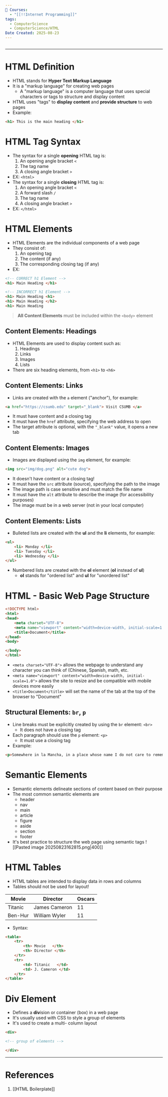 ```yaml
---
📕 Courses:
  - "[[!!Internet Programming]]"
tags:
  - ComputerScience
  - ComputerScience/HTML
Date Created: 2025-08-23
---
```

```table-of-contents
```
---
# HTML Definition
- HTML stands for **Hyper Text Markup Language**
- It is a "markup language" for creating web pages
	- A "markup language" is a computer language that uses special characters or tags to structure and display content
- HTML uses "tags" to **display content** and **provide structure** to web pages
- Example:
```html
<h1> This is the main heading </h1>
```

# HTML Tag Syntax
- The syntax for a single **opening** HTML tag is:
	1. An opening angle bracket `<`
	2. The tag name
	3. A closing angle bracket `>`
- EX: `<html>`
- The syntax for a single **closing** HTML tag is:
	1. An opening angle bracket `<`
	2. A forward slash `/`
	3. The tag name
	4. A closing angle bracket `>`
- EX: `</html>`

# HTML Elements
- HTML Elements are the individual components of a web page
- They consist of:
	1. An opening tag
	2. The content (if any)
	3. The corresponding closing tag (if any)
- EX:
```html
<!-- CORRECT h1 Element -->
<h1> Main Heading </h1>

<!-- INCORRECT h1 Element -->
<h1> Main Heading <h1>
<h1> Main Heading </h2>
<h1> Main Heading
```

> **All Content Elements** must be included within the `<body>` element
## Content Elements: Headings 
- HTML Elements are used to display content such as:
	1. Headings
	2. Links
	3. Images
	4. Lists
- There are six heading elements, from `<h1>` to `<h6>`
## Content Elements: Links
- Links are created with the `a` element ("anchor"), for example:
```html
<a href="https://csumb.edu" target="_blank"> Visit CSUMB </a>
```
- It must have content and a closing tag
- It must have the `href` attribute, specifying the web address to open
- The target attribute is optional, with the `"_blank"` value, it opens a new tab
## Content Elements: Images
- Images are displayed using the `img` element, for example:
```html
<img src="img/dog.png" alt="cute dog">
```
- It doesn't have content or a closing tag!
- It must have the `src` attribute (source), specifying the path to the image
- The image path is case sensitive and must match the file name
- It must have the `alt` attribute to describe the image (for accessibility purposes)
- The image must be in a web server (not in your local computer)
## Content Elements: Lists
- Bulleted lists are created with the **ul** and the **li** elements, for example:
```html
<ul>
	<li> Monday </li>
	<li> Tuesday </li>
	<li> Wednesday </li>
</ul>
```
- Numbered lists are created with the **ol** element (**ol** instead of **ul**)
	- **ol** stands for "ordered list" and **ul** for "unordered list"

# HTML - Basic Web Page Structure
```html
<!DOCTYPE html>
<html>
<head>
	<meta charset="UTF-8">
	<meta name="viewport" content="width=device-width, initial-scale=1.0">
	<title>Document</title>
</head>
<body>

</body>
</html>
```
- `<meta charset="UTF-8">` allows the webpage to understand any character you can think of (Chinese, Spanish, math, etc.
- `<meta name="viewport" content="width=device-width, initial-scale=1.0">` allows the site to resize and be compatible with mobile devices more easily
- `<title>Document</title>` will set the name of the tab at the top of the browser to "Document"
## Structural Elements: `br`, `p`
- Line breaks must be explicitly created by using the `br` element: `<br>`
	- It does not have a closing tag
- Each paragraph should use the `p` element: `<p>`
	- It must use a closing tag
- Example:
```html
<p>Somewhere in la Mancha, in a place whose name I do not care to remember, a gentleman lived not long ago, one of those who has a lance and ancient shield on a shelf and keeps a slinny nag and a greyhound for racing</p>
```

# Semantic Elements
- Semantic elements delineate sections of content based on their purpose
- The most common semantic elements are
	- header
	- nav
	- main
	- article
	- figure
	- aside
	- section
	- footer
- It's best practice to structure the web page using semantic tags
![[Pasted image 20250823162815.png|400]]

# HTML Tables
- HTML tables are intended to display data in rows and columns
- Tables should not be used for layout!

| **Movie** | **Director**  | **Oscars** |
| --------- | ------------- | ---------- |
| Titanic   | James Cameron | 11         |
| Ben-Hur   | William Wyler | 11         |
- Syntax:
```html
<table>
	<tr>
		<th> Movie   </th>
		<th> Director </th>
	</tr>
	<tr>
		<td> Titanic   </td>
		<td> J. Cameron </td>
	</tr>
</table>
```

# Div Element
- Defines a **div**ision or container (box) in a web page
- It's usually used with CSS to style a group of elements
- It's used to create a multi- column layout
```html
<div>

<!-- group of elements -->

</div>
```

---
# References
1. [[HTML Boilerplate]]